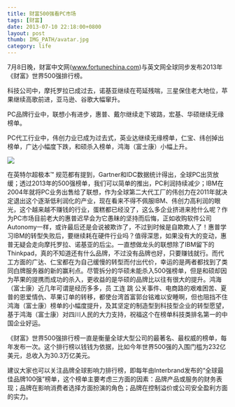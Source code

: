 ```yaml
---
title: 财富500强看PC市场
tags: [财富]
date: 2013-07-10 22:18:00+0800
layout: post
thumb: IMG_PATH/avatar.jpg
category: life
---
```


7月8日晚，财富中文网(www.fortunechina.com)与英文网全球同步发布2013年《财富》世界500强排行榜。

科技公司中，摩托罗拉已成过去，诺基亚继续在苟延残喘，三星保住老大地位，苹果继续高歌前进，亚马逊、谷歌大幅窜升。

PC品牌行业中，联想小有进步，惠普、戴尔继续走下坡路，宏基、华硕继续无缘榜单。

PC代工行业中，伟创力业已成为过去式，英业达继续无缘榜单，仁宝、纬创掉出榜单，广达小幅度下跌，和硕杀入榜单，鸿海（富士康）小幅上升。

![](https://ww3.sinaimg.cn/mw600/005PvELHgw1f4dizws6wlj318g0p0gqc.jpg)

在英特尔超极本™ 规范都有提到，Gartner和IDC数据统计得出，全球PC出货放缓；透过2013年的500强榜单，我们可以简单的推出，PC利润持续减少；IBM在2004年就将PC业务出售给了联想，作为全球第二大代工厂的伟创力在2011年就决定退出这个逐渐低利润化的产业，现在看来不得不佩服IBM、伟创力高利润的眼光，这个越来越不赚钱的行业，蛋糕都已经没了，这么多企业挤进来抢什么呢？作为PC市场目前老大的惠普迟早会为它愚昧的坚持而后悔，正如收购软件公司Autonomy一样，或许最后还是会说被欺诈了，不过到时候是自欺欺人了！惠普学习IBM的转型失败后，要继续耗在硬件行业吗？值得深思，如果没有大的变动，惠普无疑会走向摩托罗拉、诺基亚的后尘。一直想做龙头的联想除了IBM留下的Thinkpad，真的不知道还有什么品牌，不过没有品牌也好，只要赚钱就行。而代工方面的广达、仁宝都在为自己缓慢的转型而付出代价，幸运的是两者都找到了类同白牌服务器的新的赢利点。尽管拆分的华硕未能杀入500强榜单，但是和硕却因为苹果的提携而成功的杀入，更收益的是华硕的品牌比以往有很大的提升。鸿海（富士康）近几年可谓是经历多多，员 工连 跳 公关事件、电商路的艰难困苦、夏普的恩爱情仇、苹果订单的转移，都使台湾首富郭台铭难以安睡啊，但也阻挡不住鸿海（富士康）榜单的小幅度提升，及其坚定的制造型到科技型企业的转型愿望，基于鸿海（富士康）对四川人民的大力支持，祝福这个在榜单科技类排名第一的中国企业好运。

《财富》世界500强排行榜一直是衡量全球大型公司的最著名、最权威的榜单，每年发布一次。这个排行榜以钱钱为依据，比如今年世界500强的入围门槛为232亿美元，总收入为30.3万亿美元。

建议大家也可以关注品牌全球影响力排行榜，即每年由Interbrand发布的“全球最佳品牌100强”榜单，这个榜单主要考虑三方面的因素：品牌产品或服务的财务表现；品牌在影响消费者选择方面扮演的角色；品牌在控制溢价或公司安全盈利方面的实力。
